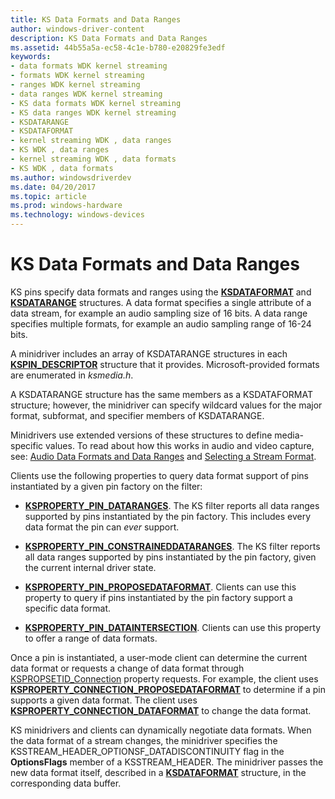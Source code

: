 ```yaml
---
title: KS Data Formats and Data Ranges
author: windows-driver-content
description: KS Data Formats and Data Ranges
ms.assetid: 44b55a5a-ec58-4c1e-b780-e20829fe3edf
keywords:
- data formats WDK kernel streaming
- formats WDK kernel streaming
- ranges WDK kernel streaming
- data ranges WDK kernel streaming
- KS data formats WDK kernel streaming
- KS data ranges WDK kernel streaming
- KSDATARANGE
- KSDATAFORMAT
- kernel streaming WDK , data ranges
- KS WDK , data ranges
- kernel streaming WDK , data formats
- KS WDK , data formats
ms.author: windowsdriverdev
ms.date: 04/20/2017
ms.topic: article
ms.prod: windows-hardware
ms.technology: windows-devices
---
```


# KS Data Formats and Data Ranges





KS pins specify data formats and ranges using the [**KSDATAFORMAT**](https://msdn.microsoft.com/library/windows/hardware/ff561656) and [**KSDATARANGE**](https://msdn.microsoft.com/library/windows/hardware/ff561658) structures. A data format specifies a single attribute of a data stream, for example an audio sampling size of 16 bits. A data range specifies multiple formats, for example an audio sampling range of 16-24 bits.

A minidriver includes an array of KSDATARANGE structures in each [**KSPIN\_DESCRIPTOR**](https://msdn.microsoft.com/library/windows/hardware/ff563533) structure that it provides. Microsoft-provided formats are enumerated in *ksmedia.h*.

A KSDATARANGE structure has the same members as a KSDATAFORMAT structure; however, the minidriver can specify wildcard values for the major format, subformat, and specifier members of KSDATARANGE.

Minidrivers use extended versions of these structures to define media-specific values. To read about how this works in audio and video capture, see: [Audio Data Formats and Data Ranges](https://msdn.microsoft.com/library/windows/hardware/ff536189) and [Selecting a Stream Format](selecting-a-stream-format.md).

Clients use the following properties to query data format support of pins instantiated by a given pin factory on the filter:

-   [**KSPROPERTY\_PIN\_DATARANGES**](https://msdn.microsoft.com/library/windows/hardware/ff565199). The KS filter reports all data ranges supported by pins instantiated by the pin factory. This includes every data format the pin can *ever* support.

-   [**KSPROPERTY\_PIN\_CONSTRAINEDDATARANGES**](https://msdn.microsoft.com/library/windows/hardware/ff565195). The KS filter reports all data ranges supported by pins instantiated by the pin factory, given the current internal driver state.

-   [**KSPROPERTY\_PIN\_PROPOSEDATAFORMAT**](https://msdn.microsoft.com/library/windows/hardware/ff565206). Clients can use this property to query if pins instantiated by the pin factory support a specific data format.

-   [**KSPROPERTY\_PIN\_DATAINTERSECTION**](https://msdn.microsoft.com/library/windows/hardware/ff565198). Clients can use this property to offer a range of data formats.

Once a pin is instantiated, a user-mode client can determine the current data format or requests a change of data format through [KSPROPSETID\_Connection](https://msdn.microsoft.com/library/windows/hardware/ff566568) property requests. For example, the client uses [**KSPROPERTY\_CONNECTION\_PROPOSEDATAFORMAT**](https://msdn.microsoft.com/library/windows/hardware/ff565107) to determine if a pin supports a given data format. The client uses [**KSPROPERTY\_CONNECTION\_DATAFORMAT**](https://msdn.microsoft.com/library/windows/hardware/ff565103) to change the data format.

KS minidrivers and clients can dynamically negotiate data formats. When the data format of a stream changes, the minidriver specifies the KSSTREAM\_HEADER\_OPTIONSF\_DATADISCONTINUITY flag in the **OptionsFlags** member of a KSSTREAM\_HEADER. The minidriver passes the new data format itself, described in a [**KSDATAFORMAT**](https://msdn.microsoft.com/library/windows/hardware/ff561656) structure, in the corresponding data buffer.

 

 




